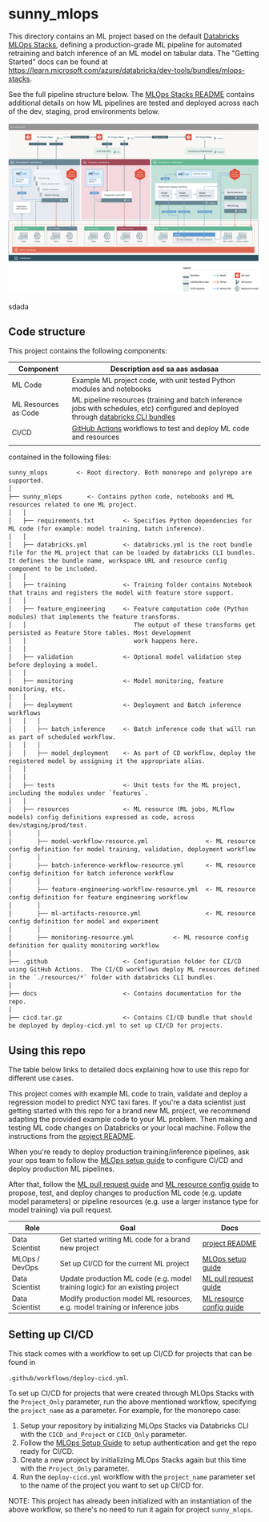 # sunny_mlops

This directory contains an ML project based on the default
[Databricks MLOps Stacks](https://github.com/databricks/mlops-stacks),
defining a production-grade ML pipeline for automated retraining and batch inference of an ML model on tabular data.
The "Getting Started" docs can be found at https://learn.microsoft.com/azure/databricks/dev-tools/bundles/mlops-stacks.

See the full pipeline structure below. The [MLOps Stacks README](https://github.com/databricks/mlops-stacks/blob/main/Pipeline.md)
contains additional details on how ML pipelines are tested and deployed across each of the dev, staging, prod environments below.

![MLOps Stacks diagram](docs/images/mlops-stack-summary.png)

sdada
## Code structure
This project contains the following components:

| Component                  | Description                                                                                               asd                                             sa       aas    asdasaa|
|----------------------------|---------------------------------------------------------------------------------------------------------------------------------------------------------------------------------------------------------------------------------------------------------------------------------------------------------------------------------------------------------|
| ML Code                    | Example ML project code, with unit tested Python modules and notebooks                                                                                                                                                                                                                                                                             |
| ML Resources as Code | ML pipeline resources (training and batch inference jobs with schedules, etc) configured and deployed through [databricks CLI bundles](https://learn.microsoft.com/azure/databricks/dev-tools/cli/bundle-cli)                                                                                              |
| CI/CD                      | [GitHub Actions](https://github.com/actions) workflows  to test and deploy ML code and resources
                                |

contained in the following files:

```
sunny_mlops        <- Root directory. Both monorepo and polyrepo are supported.
│
├── sunny_mlops       <- Contains python code, notebooks and ML resources related to one ML project. 
│   │
│   ├── requirements.txt        <- Specifies Python dependencies for ML code (for example: model training, batch inference).
│   │
│   ├── databricks.yml          <- databricks.yml is the root bundle file for the ML project that can be loaded by databricks CLI bundles. It defines the bundle name, workspace URL and resource config component to be included.
│   │
│   ├── training                <- Training folder contains Notebook that trains and registers the model with feature store support.
│   │
│   ├── feature_engineering     <- Feature computation code (Python modules) that implements the feature transforms.
│   │                              The output of these transforms get persisted as Feature Store tables. Most development
│   │                              work happens here.
│   │
│   ├── validation              <- Optional model validation step before deploying a model.
│   │
│   ├── monitoring              <- Model monitoring, feature monitoring, etc.
│   │
│   ├── deployment              <- Deployment and Batch inference workflows
│   │   │
│   │   ├── batch_inference     <- Batch inference code that will run as part of scheduled workflow.
│   │   │
│   │   ├── model_deployment    <- As part of CD workflow, deploy the registered model by assigning it the appropriate alias.
│   │
│   │
│   ├── tests                   <- Unit tests for the ML project, including the modules under `features`.
│   │
│   ├── resources               <- ML resource (ML jobs, MLflow models) config definitions expressed as code, across dev/staging/prod/test.
│       │
│       ├── model-workflow-resource.yml                <- ML resource config definition for model training, validation, deployment workflow
│       │
│       ├── batch-inference-workflow-resource.yml      <- ML resource config definition for batch inference workflow
│       │
│       ├── feature-engineering-workflow-resource.yml  <- ML resource config definition for feature engineering workflow
│       │
│       ├── ml-artifacts-resource.yml                  <- ML resource config definition for model and experiment
│       │
│       ├── monitoring-resource.yml           <- ML resource config definition for quality monitoring workflow
│
├── .github                     <- Configuration folder for CI/CD using GitHub Actions.  The CI/CD workflows deploy ML resources defined in the `./resources/*` folder with databricks CLI bundles.
│
├── docs                        <- Contains documentation for the repo.
│
├── cicd.tar.gz                 <- Contains CI/CD bundle that should be deployed by deploy-cicd.yml to set up CI/CD for projects.
```

## Using this repo

The table below links to detailed docs explaining how to use this repo for different use cases.


This project comes with example ML code to train, validate and deploy a regression model to predict NYC taxi fares.
If you're a data scientist just getting started with this repo for a brand new ML project, we recommend 
adapting the provided example code to your ML problem. Then making and 
testing ML code changes on Databricks or your local machine. Follow the instructions from
the [project README](./sunny_mlops/README.md).
 

When you're ready to deploy production training/inference
pipelines, ask your ops team to follow the [MLOps setup guide](docs/mlops-setup.md) to configure CI/CD and deploy 
production ML pipelines.

After that, follow the [ML pull request guide](docs/ml-pull-request.md)
 and [ML resource config guide](sunny_mlops/resources/README.md)  to propose, test, and deploy changes to production ML code (e.g. update model parameters)
or pipeline resources (e.g. use a larger instance type for model training) via pull request.

| Role                          | Goal                                                                         | Docs                                                                                                                                                                |
|-------------------------------|------------------------------------------------------------------------------|---------------------------------------------------------------------------------------------------------------------------------------------------------------------|
| Data Scientist                | Get started writing ML code for a brand new project                          | [project README](./sunny_mlops/README.md) |
| MLOps / DevOps                | Set up CI/CD for the current ML project   | [MLOps setup guide](docs/mlops-setup.md)                                                                                                                            |
| Data Scientist                | Update production ML code (e.g. model training logic) for an existing project | [ML pull request guide](docs/ml-pull-request.md)                                                                                                                    |
| Data Scientist                | Modify production model ML resources, e.g. model training or inference jobs  | [ML resource config guide](sunny_mlops/resources/README.md)  |

## Setting up CI/CD
This stack comes with a workflow to set up CI/CD for projects that can be found in

`.github/workflows/deploy-cicd.yml`.


To set up CI/CD for projects that were created through MLOps Stacks with the `Project_Only` parameter, 
run the above mentioned workflow, specifying the `project_name` as a parameter. For example, for the monorepo case:

1. Setup your repository by initializing MLOps Stacks via Databricks CLI with the `CICD_and_Project` or `CICD_Only` parameter.
2. Follow the [MLOps Setup Guide](./docs/mlops-setup.md) to setup authentication and get the repo ready for CI/CD.
3. Create a new project by initializing MLOps Stacks again but this time with the `Project_Only` parameter.
4. Run the `deploy-cicd.yml` workflow with the `project_name` parameter set to the name of the project you want to set up CI/CD for.


NOTE: This project has already been initialized with an instantiation of the above workflow, so there's no
need to run it again for project `sunny_mlops`.
